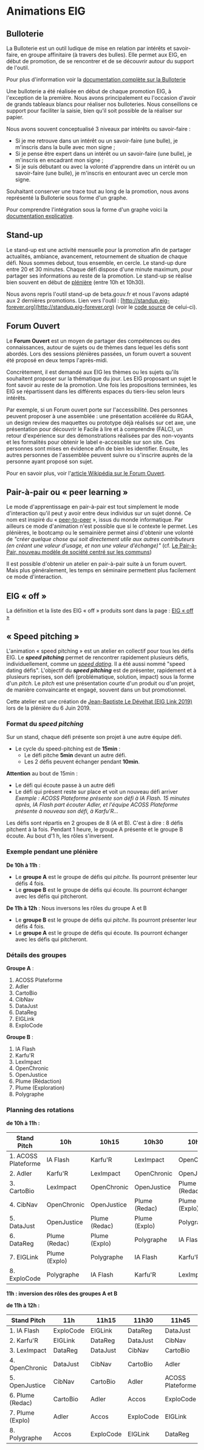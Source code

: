 # Animations EIG

## Bulloterie 

La Bulloterie est un outil ludique de mise en relation par intérêts et savoir-faire, en groupe affinitaire (à travers des bulles). Elle permet aux EIG, en début de promotion, de se rencontrer et de se découvrir autour du support de l'outil. 

Pour plus d'information voir la [documentation complète sur la Bulloterie](https://movilab.org/wiki/La_Bulloterie)

Une bulloterie a été réalisée en début de chaque promotion EIG, à l'exception de la première. Nous avons principalement eu l'occasion d'avoir de grands tableaux blancs pour réaliser nos bulloteries. Nous conseillons ce support pour faciliter la saisie, bien qu'il soit possible de la réaliser sur papier. 

Nous avons souvent conceptualisé 3 niveaux par intérêts ou savoir-faire :
- Si je me retrouve dans un intérêt ou un savoir-faire (une bulle), je m'inscris dans la bulle avec mon signe ;
- Si je pense être expert dans un intérêt ou un savoir-faire (une bulle), je m'inscris en encadrant mon signe ;
- Si je suis débutant ou avec la volonté d'apprendre dans un intérêt ou un savoir-faire (une bulle), je m'inscris en entourant avec un cercle mon signe.

Souhaitant conserver une trace tout au long de la promotion, nous avons représenté la Bulloterie sous forme d'un graphe. 

Pour comprendre l'intégration sous la forme d'un graphe voici la [documentation explicative](bulloterie.md).

## Stand-up

Le stand-up est une activité mensuelle pour la promotion afin de partager actualités, ambiance, avancement, retournement de situation de chaque défi. Nous sommes debout, tous ensemble, en cercle. Le stand-up dure entre 20 et 30 minutes. Chaque défi dispose d'une minute maximum, pour partager ses informations au reste de la promotion. Le stand-up se réalise bien souvent en début de [plénière](animation.md#sessions-plénières) (entre 10h et 10h30). 

Nous avons repris l'outil stand-up de beta.gouv.fr et nous l'avons adapté aux 2 dernières promotions. Lien vers l'outil : [http://standup.eig-forever.org](http://standup.eig-forever.org) (voir le [code source](https://github.com/entrepreneur-interet-general/standup) de celui-ci).

## Forum Ouvert

Le **Forum Ouvert** est un moyen de partager des compétences ou des connaissances, autour de sujets ou de thèmes dans lequel les défis sont abordés. Lors des sessions plénières passées, un forum ouvert a souvent été proposé en deux temps l'après-midi. 

Concrètement, il est demandé aux EIG les thèmes ou les sujets qu'ils souhaitent proposer sur la thématique du jour. Les EIG proposant un sujet le font savoir au reste de la promotion. Une fois les propositions terminées, les EIG se répartissent dans les différents espaces du tiers-lieu selon leurs intérêts. 

Par exemple, si un Forum ouvert porte sur l'accessibilité. Des personnes peuvent proposer à une assemblée : une présentation accélérée du RGAA, un design review des maquettes ou prototype déjà réalisés sur cet axe, une présentation pour découvrir le Facile à lire et à comprendre (FALC), un retour d'expérience sur des démonstrations réalisées par des non-voyants et les formalités pour obtenir le label e-accessible sur son site. Ces personnes sont mises en évidence afin de bien les identifier. Ensuite, les autres personnes de l'assemblée peuvent suivre ou s'inscrire auprès de la personne ayant proposé son sujet. 

Pour en savoir plus, voir l'[article Wikipédia sur le Forum Ouvert](https://fr.wikipedia.org/wiki/M%C3%A9thodologie_Forum_Ouvert).

## Pair-à-pair ou « peer learning »

Le mode d'apprentissage en pair-à-pair est tout simplement le mode d'interaction qu'il peut y avoir entre deux individus sur un sujet donné. Ce nom est inspiré du « [peer-to-peer](https://fr.wikipedia.org/wiki/Pair_%C3%A0_pair) », issus du monde informatique. Par ailleurs ce mode d'animation n'est possible que si le contexte le permet. Les plénières, le bootcamp ou le semainière permet ainsi d'obtenir une volonté de *"créer quelque chose qui soit directement utile aux autres contributeurs (en créant une valeur d’usage, et non une valeur d’échange)"* (cf. [Le Pair-à-Pair, nouveau modèle de société centré sur les communs](http://blogfr.p2pfoundation.net/2017/06/17/pair-a-pair-nouveau-modele-de-societe-centre-communs/))

Il est possible d'obtenir un atelier en pair-à-pair suite à un forum ouvert. Mais plus généralement, les temps en séminaire permettent plus facilement ce mode d'interaction. 

## EIG « off »

La définition et la liste des EIG « off » produits sont dans la page : [EIG « off »](eig-off.md)

## « Speed pitching » 

L'animation « speed pitching » est un atelier en collectif pour tous les défis EIG. Le ***speed pitching*** permet de rencontrer rapidement plusieurs défis, individuellement, comme un *[speed dating](https://fr.wikipedia.org/wiki/Speed_dating)*. Il a été aussi nommé "speed dating défis". L'objectif du ***speed pitching*** est de présenter, rapidement et à plusieurs reprises, son défi (problématique, solution, impact) sous la forme d'un *pitch*. Le *pitch* est une présentation courte d'un produit ou d'un projet, de manière convaincante et engagé, souvent dans un but promotionnel.

Cette atelier est une création de [Jean-Baptiste Le Dévéhat (EIG Link 2019)](https://entrepreneur-interet-general.etalab.gouv.fr/communaute/2018/jean-baptiste-le-devehat.html) lors de la plénière du 6 Juin 2019.

### Format du *speed pitching* 

Sur un stand, chaque défi présente son projet à une autre équipe défi. 
- Le cycle du speed-pitching est de **15min** :
    - Le défi pitche **5min** devant un autre défi.
    - Les 2 défis peuvent échanger pendant **10min**.

**Attention** au bout de 15min :
- Le défi qui écoute passe à un autre défi 
- Le défi qui présent reste sur place et voit un nouveau défi arriver   
_Exemple : ACOSS Plateforme présente son défi à IA Flash. 15 minutes après, IA Flash part écouter Adler, et l'équipe ACOSS Plateforme présente à nouveau son défi, à Karfu'R..._

Les défis sont répartis en 2 groupes de 8 (A et B). C'est à dire : 8 défis pitchent à la fois. 
Pendant 1 heure, le groupe A présente et le groupe B écoute. Au bout d'1 h, les rôles s'inversent.

### Exemple pendant une plénière

**De 10h à 11h** :
- Le **groupe A** est le groupe de défis qui *pitche*. Ils pourront présenter leur défis 4 fois.
- Le **groupe B** est le groupe de défis qui écoute. Ils pourront échanger avec les défis qui pitcheront.

**De 11h à 12h** : Nous inversons les rôles du groupe A et B 
- Le **groupe B** est le groupe de défis qui *pitche*. Ils pourront présenter leur défis 4 fois.
- Le **groupe A** est le groupe de défis qui écoute. Ils pourront échanger avec les défis qui pitcheront.

### Détails des groupes

**Groupe A** : 
1. ACOSS Plateforme
2. Adler
3. CartoBio
4. CibNav
5. DataJust
6. DataReg
7. EIGLink
8. ExploCode

**Groupe B** : 
1. IA Flash
2. Karfu'R
3. LexImpact
4. OpenChronic
5. OpenJustice
6. Plume (Rédaction)
7. Plume (Exploration)
8. Polygraphe

### Planning des rotations 

**de 10h à 11h :**

| Stand Pitch | 10h | 10h15 | 10h30 | 10h45 | 
| -------- | -------- | -------- | -------- | -------- |
| 1. ACOSS Plateforme | IA Flash | Karfu'R| LexImpact | OpenChronic|
| 2. Adler | Karfu'R | LexImpact | OpenChronic |OpenJustice|
| 3. CartoBio | LexImpact | OpenChronic |OpenJustice|Plume (Redac) | 
| 4. CibNav | OpenChronic | OpenJustice |Plume (Redac) | Plume (Explo)| Polygraphe |
| 5. DataJust | OpenJustice |Plume (Redac) | Plume (Explo)| Polygraphe |
| 6. DataReg | Plume (Redac) | Plume (Explo)| Polygraphe |IA Flash |
| 7. EIGLink | Plume (Explo) |Polygraphe |IA Flash | Karfu'R|
| 8. ExploCode | Polygraphe |IA Flash | Karfu'R| LexImpact |

**11h : inversion des rôles des groupes A et B**

**de 11h à 12h :**

| Stand Pitch | 11h | 11h15 | 11h30 | 11h45 | 
| -------- | -------- | -------- | -------- | -------- |
| 1. IA Flash | ExploCode | EIGLink | DataReg | DataJust |
| 2. Karfu'R | EIGLink| DataReg| DataJust|CibNav|
| 3. LexImpact | DataReg| DataJust|CibNav| CartoBio|
| 4. OpenChronic | DataJust|CibNav| CartoBio| Adler|
| 5. OpenJustice | CibNav| CartoBio| Adler| ACOSS Plateforme|
| 6. Plume (Redac) | CartoBio| Adler| Accos| ExploCode|
| 7. Plume (Explo) | Adler| Accos| ExploCode |EIGLink |
| 8. Polygraphe | Accos| ExploCode |EIGLink |DataReg | 

